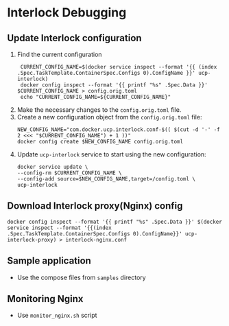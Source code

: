 # Interlock Debugging

## Update Interlock configuration
1. Find the current configuration
   ```
    CURRENT_CONFIG_NAME=$(docker service inspect --format '{{ (index .Spec.TaskTemplate.ContainerSpec.Configs 0).ConfigName }}' ucp-interlock)
    docker config inspect --format '{{ printf "%s" .Spec.Data }}' $CURRENT_CONFIG_NAME > config.orig.toml
    echo "CURRENT_CONFIG_NAME=${CURRENT_CONFIG_NAME}"
    ```
2. Make the necessary changes to the `config.orig.toml` file.
3. Create a new configuration object from the `config.orig.toml` file:
    ```
    NEW_CONFIG_NAME="com.docker.ucp.interlock.conf-$(( $(cut -d '-' -f 2 <<< "$CURRENT_CONFIG_NAME") + 1 ))"
    docker config create $NEW_CONFIG_NAME config.orig.toml
    ```
4. Update `ucp-interlock` service to start using the new configuration:
    ```
    docker service update \
    --config-rm $CURRENT_CONFIG_NAME \
    --config-add source=$NEW_CONFIG_NAME,target=/config.toml \
    ucp-interlock
    ```

## Download Interlock proxy(Nginx) config 
   ```
   docker config inspect --format '{{ printf "%s" .Spec.Data }}' $(docker service inspect --format '{{(index .Spec.TaskTemplate.ContainerSpec.Configs 0).ConfigName}}' ucp-interlock-proxy) > interlock-nginx.conf
   ```

## Sample application
   - Use the compose files from `samples` directory

## Monitoring Nginx
   - Use `monitor_nginx.sh` script
